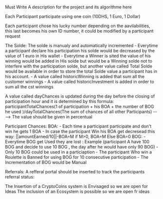 Must Write A description for the project and its algorithme here 

Each Participant participate using one coin (10DHS, 1 Euro, 1 Dollar)

Each participant chose his lucky number depending on the aavilabilities, this last becomes his own ID number, it could be modified by a participant request

The Solde: The solde is manualy and automatically incremented 
      - Everytime a participant declare his participation his solde would be decreased by the value of 1 euro in His wallet
      - Everytime a Winner is sited the value of his winning would be added in His solde but would be a Winning solde not to interfere with the participation solde, but another value called Total Solde would be available in order to store the total Solde value a participant has in his account.
      - A value called historicWinning is added that sum all the customer winnings
      - A value called historicInvestment is added in order to sum all the cst winnings 

A value called dayChances is updated during the day before the closing of participation hour and it is determined by this formula:
      participantTotalChances(1 of participation + his BOA + the number of BOG he used )/dayTotalChances(The sum of chances of all other Participants) ----> The value should be given in percentual 

Participant Chances:
      BOA:
          - Each time a participant participate and don't win he gets 1 BOA 
          - In case the participant Win his BOA get decresead this way:
                ||amountEarned/10||-BOA=M
                if M>0, BOA=M Else BOA=0
      BOG:
          - Everytime BOG get Used they are lost : Example (participant A have 100 BOG and decide to use 10 BOG , the day after he would have only 90 BOG)
          - Only 10 BOG could be used in a particiaption
          - The participant Who win a Roulette is Banned for using BOG for 10 consecutive participation
          - The Incrementation of BOG would be Manual

Referrals:
A refferal portal should be inserted to track the participants referral status:
      


The Insertion of a CryptoCoins system is Envisaged so we are open for Ideas
The inclusion of an Ecosystem is possible so we are open fr ideas    


        
